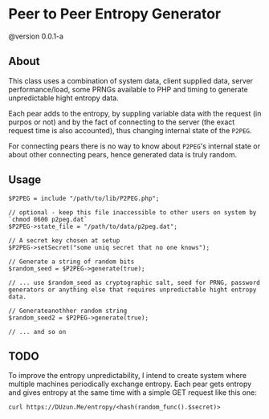 
# Peer to Peer Entropy Generator
@version 0.0.1-a

## About

This class uses a combination of system data, client supplied data, server performance/load, some PRNGs available to PHP and timing to generate unpredictable hight entropy data.

Each pear adds to the entropy, by suppling variable data with the request (in purpos or not) and by the fact of connecting to the server (the exact request time is also accounted), thus changing internal state of the `P2PEG`.

For connecting pears there is no way to know about `P2PEG`'s internal state or about other connecting pears, hence generated data is truly random.


## Usage

    $P2PEG = include "/path/to/lib/P2PEG.php";
    
    // optional - keep this file inaccessible to other users on system by `chmod 0600 p2peg.dat`
    $P2PEG->state_file = "/path/to/data/p2peg.dat";
    
    // A secret key chosen at setup
    $P2PEG->setSecret("some uniq secret that no one knows");

    // Generate a string of random bits
    $random_seed = $P2PEG->generate(true);
    
    // ... use $random_seed as cryptographic salt, seed for PRNG, password generators or anything else that requires unpredictable hight entropy data.
    
    // Generateanothher random string
    $random_seed2 = $P2PEG->generate(true);
    
    // ... and so on

## TODO

To improve the entropy unpredictability, I intend to create system where multiple machines periodically exchange entropy. 
Each pear gets entropy and gives entropy at the same time with a simple GET request like this one:

    curl https://DUzun.Me/entropy/<hash(random_func().$secret)>


